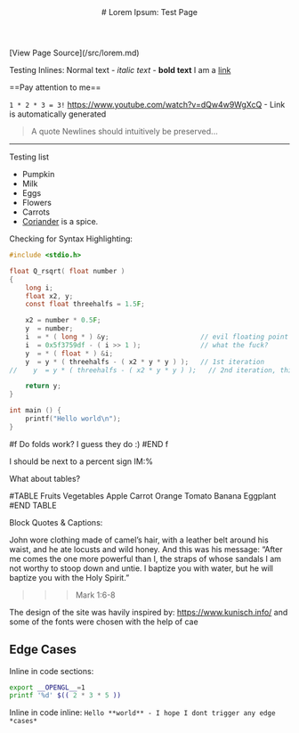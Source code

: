 <header>
# Lorem Ipsum: Test Page
</header>
<!-- 
This page documents my own additions to GFM Markdown
Centered around being really easy to remember
and simple to use while writing.
New syntax is mainly added where writing it out in HTML would be either tedious or break the flow of the document;
Sometimes a new transformer is added, they work like this:
'''
#transformer
Content to be passed to transformer
#END transformer
'''
Transformer content is then substitiuted into the document,
Current transformers are: TABLE, f

I call it nesdown

Nesdown due to implementation limitations won't handle any very complex structure, eg: nested lists
This is where you use HTML if markdown fails you

Nesdown tries its best to output valid HTML whenever possible

TODO: Nested markdown inlines
-->
<!-- You can use markdown in HTML blocks, no problem  -->
<div class='txt-c'>[View Page Source](/src/lorem.md)</div>

<!-- These are as you'd expect -->
Testing Inlines:
Normal text - *italic text* - **bold text**
I am a [link](https://example.com)

==Pay attention to me==

`1 * 2 * 3 = 3!`
https://www.youtube.com/watch?v=dQw4w9WgXcQ - Link is automatically generated
> A quote
Newlines should intuitively
be preserved...

---

Testing list
- Pumpkin
- Milk
- Eggs
- Flowers
- Carrots
- [Coriander](https://en.wikipedia.org/wiki/Coriander)
is a spice.

Checking for Syntax Highlighting:
```c
#include <stdio.h>

float Q_rsqrt( float number )
{
    long i;
    float x2, y;
    const float threehalfs = 1.5F;

    x2 = number * 0.5F;
    y  = number;
    i  = * ( long * ) &y;                       // evil floating point bit level hacking
    i  = 0x5f3759df - ( i >> 1 );               // what the fuck? 
    y  = * ( float * ) &i;
    y  = y * ( threehalfs - ( x2 * y * y ) );   // 1st iteration
//    y  = y * ( threehalfs - ( x2 * y * y ) );   // 2nd iteration, this can be removed

    return y;
}

int main () {
    printf("Hello world\n");
}
```
<!-- Folds can be created with the 'f'old transformer -->
#f Do folds work?
I guess they do :)
#END f

<!-- IM:... will add `...` to the article margin -->
I should be next to a percent sign IM:%

What about tables?
<!-- 
My own table syntax:
Rows are separated by lines
Columns are seperated by any amount of spaces and at least 1 tab.
-->
#TABLE	Fruits	Vegetables
		Apple	Carrot
		Orange	Tomato
		Banana	Eggplant
#END TABLE

Block Quotes & Captions:
<!-- Pretty simple here too, the last line automatically becomes the caption -->
>>>
John wore clothing made of camel’s hair, with a leather belt around his waist,
and he ate locusts and wild honey. 
And this was his message: “After me comes the one more powerful than I, the straps of whose sandals I am not worthy to stoop down and untie.  I baptize you with water, but he will baptize you with the Holy Spirit.”
>>> Mark 1:6-8

The design of the site was havily inspired by: https://www.kunisch.info/
and some of the fonts were chosen with the help of cae

## Edge Cases
Inline in code sections:
```sh
export __OPENGL__=1
printf '%d' $(( 2 * 3 * 5 ))
```

Inline in code inline:
`Hello **world** - I hope I dont trigger any edge *cases*`
